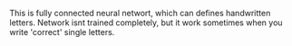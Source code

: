This is fully connected neural networt, which can defines handwritten letters.
Network isnt trained completely, but it work sometimes when you write 'correct' single letters.

